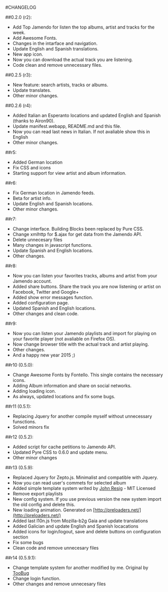 #CHANGELOG

##0.2.0 (r2):

* Add Top Jamendo for listen the top albums, artist and tracks for the week.
* Add Awesome Fonts.
* Changes in the intarface and navigation.
* Update English and Spanish translations.
* New app icon.
* Now you can download the actual track you are listening.
* Code clean and remove unnecessary files.

##0.2.5 (r3):

* New feature: search artists, tracks or albums.
* Update translates.
* Other minor changes.

##0.2.6 (r4):

* Added Italian an Esperanto locations and updated English and Spanish (thanks to Airon90).
* Update manifest.webapp, README.md and this file.
* Now you can read last news in Italian. If not avaliable show this in English
* Other minor changes.

##r5:
* Added German location
* Fix CSS and icons
* Starting support for view artist and album information.

##r6:
* Fix German location in Jamendo feeds.
* Beta for artist info.
* Update English and Spanish locations.
* Other minor changes.

##r7:
* Change interface. Building Blocks been replaced by Pure CSS.
* Change xmlhttp for $.ajax for get data from the Jamendo API.
* Delete unnecesary files
* Many changes in javascript functions.
* Update Spanish and English locations.
* Other changes.

##r8:
* Now you can listen your favorites tracks, albums and artist from your Jamendo account.
* Added share buttons. Share the track you are now listening or artist on Facebook, Twitter and Google+
* Added show error messages function.
* Added configuration page.
* Updated Spanish and English locations.
* Other changes and clean code.

##r9:
* Now you can listen your Jamendo playlists and import for playing on your favorite player (not avaliable on Firefox OS).
* Now change browser title with the actual track and artist playing.
* Other changes.
* And a happy new year 2015 ;)

##r10 (0.5.0):
* Change Awesome Fonts by Fontello. This single contains the necessary icons.
* Adding Album information and share on social networks.
* Adding loading icon.
* As always, updated locations and fix some bugs.

##r11 (0.5.1):
* Replacing Jquery for another compile myself without unnecessary funsctions.
* Solved minors fix

##r12 (0.5.2):
* Added script for cache petitions to Jamendo API.
* Updated Pyre CSS to 0.6.0 and update menu.
* Other minor changes

##r13 (0.5.9):
* Replaced Jquery for Zepto.js. Minimalist and compatible with Jquery.
* Now you can read user's commets for selected album
* Added simple template system writed by [John Resig](http://ejohn.org/) - MIT Licensed
* Remove export playlists
* New config system. If you use previous version the new system import the old config and delete this.
* New loading animation. Generated on [http://preloaders.net/](http://preloaders.net/)
* Added last l10n.js from Mozilla-b2g Gaia and update translations
* Added Galician and update English and Spanish locacations
* Added icons for login/logout, save and delete buttons on configuration section
* Fix some bugs
* Clean code and remove unnecesary files

##r14 (0.5.9.1):
* Change template system for another modified by me. Original by [TooBug](https://github.com/TooBug/MicroTmpl)
* Change login function.
* Other changes and remove unnecesary files
